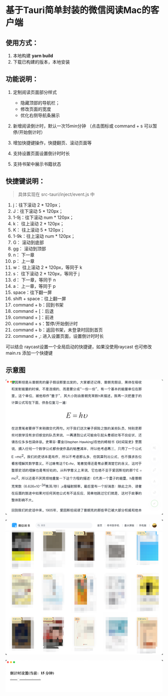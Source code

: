 # 基于Tauri简单封装的微信阅读Mac的客户端 
## 使用方式：
1. 本地构建 **yarn build**
2. 下载已构建的版本，本地安装

## 功能说明：
1. 定制阅读页面部分样式
   - 隐藏顶部的导航栏； 
   - 修改页面的宽度
   - 优化右侧导航条展示

2. 新增阅读倒计时，默认一次15min分钟 （点击图标或 command + s 可以暂停/开始倒计时）
3. 增加快捷键操作，快捷翻页、滚动页面等
4. 支持设置页面设置倒计时时长
5. 支持书架中展示书籍状态

## 快捷键说明：
> 具体实现在 src-tauri/inject/event.js 中

1. j：往下滚动 2 * 120px；
2. J：往下滚动 5 * 120px；
3. 1-9j：往下滚动 num * 120px；
4. k： 往上滚动 2 * 120px；
5. K： 往上滚动 5 * 120px；
6. 1-9k：往上滚动 num * 120px；
7. G： 滚动到底部
8. gg： 滚动到顶部
9. n： 下一章
10. p： 上一章
11. w： 往上滚动 2 * 120px，等同于 k
12. s： 往下滚动 2 * 120px，等同于 j
13. d： 下一章，等同于 n
14. a： 上一章，等同于 p
15. space：往下翻一屏
16. shift + space：往上翻一屏
17. command + b：回到书架
18. command + [：后退
19. command + ]：前进
20. command + s：暂停/开始倒计时
21. command + b：返回书架，未登录时回到首页
22. command + ,: 进入设置页面，设置倒计时时长


可以结合 raycast设置一个全局启动的快捷键，如果没使用raycast 也可修改 main.rs 添加一个快捷键

## 示意图
![界面示意](image.png)

![Alt text](image-1.png)

![Alt text](image-2.png)